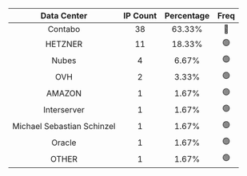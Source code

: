 | Data Center | IP Count | Percentage | Freq |
|:------------:|:--------:|:-----------:|:-----:|
| Contabo | 38 | 63.33% | 🔴 |
| HETZNER | 11 | 18.33% | 🟢 |
| Nubes | 4 | 6.67% | 🟢 |
| OVH | 2 | 3.33% | 🟢 |
| AMAZON | 1 | 1.67% | 🟢 |
| Interserver | 1 | 1.67% | 🟢 |
| Michael Sebastian Schinzel | 1 | 1.67% | 🟢 |
| Oracle | 1 | 1.67% | 🟢 |
| OTHER | 1 | 1.67% | 🟢 |